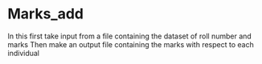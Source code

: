 # Marks_add

In this first take input from a file containing the dataset of roll number and marks
Then make an output file containing the marks with respect to each individual
